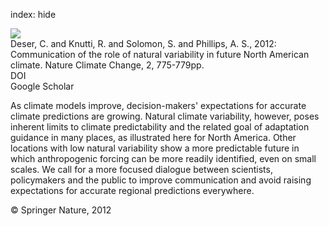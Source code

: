 index: hide

<div class="Citation">
    <div class="Citation-thumb CitationThumb-linked"  data-href="https://doi.org/10.1038/nclimate1562">
      <img src="https://static.claimspace.cloud/climate-study-static/refs/thumbs/12/Deser_et_al_2012b-thumb.png" />
    </div>

  <div class="Citation-body">
    <div class="Citation-text">Deser, C. and Knutti, R. and Solomon, S. and Phillips, A. S., 2012: Communication of the role of natural variability in future North American climate. <span class="Article-journal">Nature Climate Change, </span><span class="Article-volume">2, </span>775-779pp.</div>
    <div class="Citation-links">
      <div class="CitationLink" data-href="https://doi.org/10.1038/nclimate1562">
        <div class="CitationLink-icon CitationLink-Doi"></div>
        <div class="CitationLink-text">DOI</div>
      </div>
      <div class="CitationLink" data-href="https://scholar.google.com/scholar?q=10.1038/nclimate1562">
        <div class="CitationLink-icon CitationLink-Scholar"></div>
        <div class="CitationLink-text">Google Scholar</div>
      </div>
    </div>
  </div>
</div>

As climate models improve, decision-makers' expectations for accurate climate predictions are growing. Natural climate variability, however, poses inherent limits to climate predictability and the related goal of adaptation guidance in many places, as illustrated here for North America. Other locations with low natural variability show a more predictable future in which anthropogenic forcing can be more readily identified, even on small scales. We call for a more focused dialogue between scientists, policymakers and the public to improve communication and avoid raising expectations for accurate regional predictions everywhere.

<div class="Citation-copy">
&copy; Springer Nature, 2012
</div>